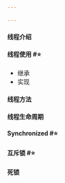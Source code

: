 ```yaml
---
 
---
```

#### 线程介绍

#### 线程使用 #⭐️ 
- 继承
- 实现
#### 线程方法

#### 线程生命周期

#### Synchronized #⭐️ 

#### 互斥锁 #⭐️ 

#### 死锁